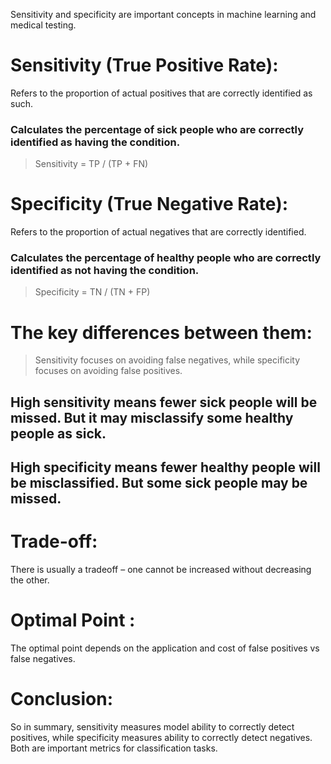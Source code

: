 Sensitivity and specificity are important concepts in machine learning and medical testing.

# Sensitivity (True Positive Rate):

Refers to the proportion of actual positives that are correctly identified as such.
### Calculates the percentage of sick people who are correctly identified as having the condition.
> Sensitivity = TP / (TP + FN)
# Specificity (True Negative Rate):

Refers to the proportion of actual negatives that are correctly identified.
### Calculates the percentage of healthy people who are correctly identified as not having the condition.
> Specificity = TN / (TN + FP)
# The key differences between them:

> Sensitivity focuses on avoiding false negatives, while specificity focuses on avoiding false positives.

## High sensitivity means fewer sick people will be missed. But it may misclassify some healthy people as sick.

## High specificity means fewer healthy people will be misclassified. But some sick people may be missed.
# Trade-off:
There is usually a tradeoff – one cannot be increased without decreasing the other.
# Optimal Point : 
The optimal point depends on the application and cost of false positives vs false negatives.
# Conclusion:
So in summary, sensitivity measures model ability to correctly detect positives, while specificity measures ability to correctly detect negatives. Both are important metrics for classification tasks.